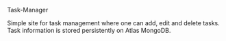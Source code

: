 Task-Manager

Simple site for task management where one can add, edit and delete tasks.
Task information is stored persistently on Atlas MongoDB.
